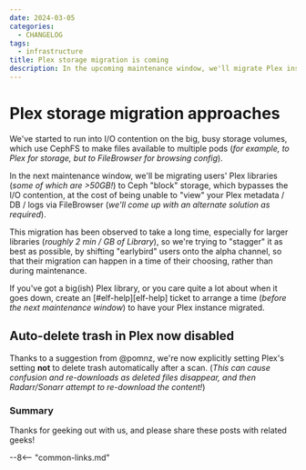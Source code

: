```yaml
---
date: 2024-03-05
categories:
  - CHANGELOG
tags:
  - infrastructure
title: Plex storage migration is coming
description: In the upcoming maintenance window, we'll migrate Plex instances' storage to reduce I/O congestion
---
```

# Plex storage migration approaches

We've started to run into I/O contention on the big, busy storage volumes, which use CephFS to make files available to multiple pods (*for example, to Plex for storage, but to FileBrowser for browsing config*).

In the next maintenance window, we'll be migrating users' Plex libraries (*some of which are >50GB!*) to Ceph "block" storage, which bypasses the I/O contention, at the cost of being unable to "view" your Plex metadata / DB / logs via FileBrowser (*we'll come up with an alternate solution as required*).

This migration has been observed to take a long time, especially for larger libraries (*roughly 2 min / GB of Library*), so we're trying to "stagger" it as best as possible, by shifting "earlybird" users onto the alpha channel, so that their migration can happen in a time of their choosing, rather than during maintenance.

If you've got a big(ish) Plex library, or you care quite a lot about when it goes down, create an [#elf-help][elf-help] ticket to arrange a time (*before the next maintenance window*) to have your Plex instance migrated.

## Auto-delete trash in Plex now disabled

Thanks to a suggestion from @pomnz, we're now explicitly setting Plex's setting **not** to delete trash automatically after a scan. (*This can cause confusion and re-downloads as deleted files disappear, and then Radarr/Sonarr attempt to re-download the content!*)

### Summary

Thanks for geeking out with us, and please share these posts with related geeks!

--8<-- "common-links.md"